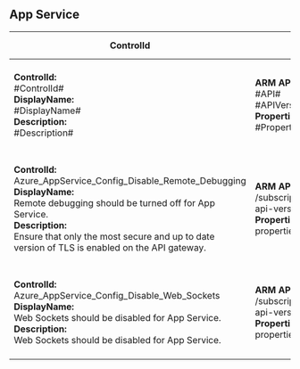 ## App Service

| ControlId | Dependent Azure API(s) and Properties | Control spec-let |
|-----------|-------------------------------------|------------------|
| <b>ControlId:</b><br>#ControlId#<br><b>DisplayName:</b><br>#DisplayName#<br><b>Description: </b><br> #Description# | <b>ARM API to list #purpose# at subscription level: </b><br> #API# <br> #APIVersion# <br><b>Properties:</b><br>#Properties# | <b>Passed: </b><br>#Reason#<br><b>Failed: </b><br>#Reason#<br><b>Verify: </b><br>#Reason#<br><b>NotApplicable: </b><br>#Reason# |
| <b>ControlId:</b><br>Azure_AppService_Config_Disable_Remote_Debugging<br><b>DisplayName:</b><br>Remote debugging should be turned off for App Service.<br><b>Description: </b><br> Ensure that only the most secure and up to date version of TLS is enabled on the API gateway. |<b> ARM API to get configuration of an App Service: </b> <br> /subscriptions/{subscriptionId}/resourceGroups/{resourceGroupName}/providers/Microsoft.Web/sites/{name}/config/web? <br> api-version=2018-11-01 <br><b>Properties:</b><br> properties/remoteDebuggingEnabled| <b>Passed: </b><br>Remote debugging for resource is turned OFF.<br><b>Failed: </b><br>Remote debugging for resource is turned ON. |
| <b>ControlId:</b><br>Azure_AppService_Config_Disable_Web_Sockets<br><b>DisplayName:</b><br>Web Sockets should be disabled for App Service. <br><b>Description: </b><br> Web Sockets should be disabled for App Service. | <b> ARM API to get configuration of an App Service: </b> <br> /subscriptions/{subscriptionId}/resourceGroups/{resourceGroupName}/providers/Microsoft.Web/sites/{name}/config/web?<br> api-version=2018-11-01 <br><b>Properties:</b><br> properties/webSocketsEnabled | <b>Passed: </b><br>Web sockets for resource  is disabled.<br><b>Failed: </b><br>Web sockets for resource  is enabled. |




